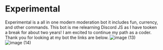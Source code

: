 # Experimental
Experimental is a all in one modern moderation bot it includes fun, currency, and other commands.
This bot is me relearning Discord JS as I have tooken a break for about two years! I am excited to continue my path as a coder.
Thank you for looking at my bot the links are below.
![image (13)](https://user-images.githubusercontent.com/67851958/190812493-8f4af2e2-5a0b-46e1-9531-f65470105c94.png)
![image (14)](https://user-images.githubusercontent.com/67851958/190813943-0dc9c7a1-b274-414e-b3d5-b118fd1001cf.png)





